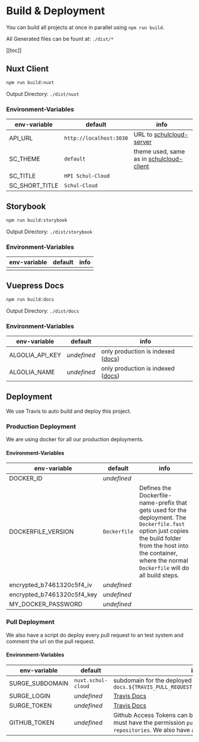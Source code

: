 # Build & Deployment

You can build all projects at once in parallel using `npm run build`.

All Generated files can be fount at: `./dist/*`

[[toc]]

## Nuxt Client

```bash
npm run build:nuxt
```

Output Directory: `./dist/nuxt`

### Environment-Variables

| env-variable   | default                 | info                                                                                         |
|----------------|-------------------------|----------------------------------------------------------------------------------------------|
| API_URL        | `http://localhost:3030` | URL to [schulcloud-server](https://github.com/schul-cloud/schulcloud-server)                 |
| SC_THEME       | `default`               | theme used, same as in [schulcloud-client](https://github.com/schul-cloud/schulcloud-client) |
| SC_TITLE       | `HPI Schul-Cloud`       |                                                                                              |
| SC_SHORT_TITLE | `Schul-Cloud`           |                                                                                              |

## Storybook

```bash
npm run build:storybook
```

Output Directory: `./dist/storybook`

### Environment-Variables

| env-variable | default | info |
|--------------|---------|------|
|              |         |      |

## Vuepress Docs

```bash
npm run build:docs
```

Output Directory: `./dist/docs`

### Environment-Variables

| env-variable    | default     | info                                                                                                 |
|-----------------|-------------|------------------------------------------------------------------------------------------------------|
| ALGOLIA_API_KEY | _undefined_ | only production is indexed ([docs](https://vuepress.vuejs.org/default-theme-config/#algolia-search)) |
| ALGOLIA_NAME    | _undefined_ | only production is indexed ([docs](https://vuepress.vuejs.org/default-theme-config/#algolia-search)) |

## Deployment

We use Travis to auto build and deploy this project.

### Production Deployment

We are using docker for all our production deployments.

#### Environment-Variables

| env-variable               | default      | info                                                                                                                                                                                                                     |
|----------------------------|--------------|--------------------------------------------------------------------------------------------------------------------------------------------------------------------------------------------------------------------------|
| DOCKER_ID                  | _undefined_  |                                                                                                                                                                                                                          |
| DOCKERFILE_VERSION         | `Dockerfile` | Defines the Dockerfile-name-prefix that gets used for the deployment. The `Dockerfile.fast` option just copies the build folder from the host into the container, where the normal `Dockerfile` will do all build steps. |
| encrypted_b7461320c5f4_iv  | _undefined_  |                                                                                                                                                                                                                          |
| encrypted_b7461320c5f4_key | _undefined_  |                                                                                                                                                                                                                          |
| MY_DOCKER_PASSWORD         | _undefined_  |                                                                                                                                                                                                                          |

### Pull Deployment

We also have a script do deploy every pull request to an test system and comment the url on the pull request.

#### Environment-Variables

| env-variable    | default            | info                                                                                                                                                                                                                                                |
|-----------------|--------------------|-----------------------------------------------------------------------------------------------------------------------------------------------------------------------------------------------------------------------------------------------------|
| SURGE_SUBDOMAIN | `nuxt.schul-cloud` | subdomain for the deployed systems `docs.${TRAVIS_PULL_REQUEST}.${SURGE_SUBDOMAIN}.surge.sh`                                                                                                                                                        |
| SURGE_LOGIN     | _undefined_        | [Travis Docs](https://docs.travis-ci.com/user/deployment/surge/#environment-variables)                                                                                                                                                              |
| SURGE_TOKEN     | _undefined_        | [Travis Docs](https://docs.travis-ci.com/user/deployment/surge/#environment-variables)                                                                                                                                                              |
| GITHUB_TOKEN    | _undefined_        | Github Access Tokens can be generated [here](https://github.com/settings/tokens). The Token must have the permission `public_repo - Access public repositories`. We also have a [Bot Account](https://github.com/schul-cloud-bot) for that purpose. |
